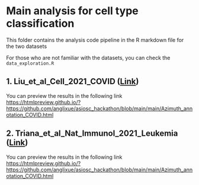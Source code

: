 # Main analysis for cell type classification

This folder contains the analysis code pipeline in the R markdown file for the two datasets

For those who are not familiar with the datasets, you can check the `data_exploration.R`

## 1.  Liu_et_al_Cell_2021_COVID ([Link](https://doi.org/10.1016/j.cell.2021.02.018)) 

You can preview the results in the following link
https://htmlpreview.github.io/?https://github.com/anglixue/asiosc_hackathon/blob/main/main/Azimuth_annotation_COVID.html

## 2.  Triana_et_al_Nat_Immunol_2021_Leukemia ([Link](https://doi.org/10.1038/s41590-021-01059-0))

You can preview the results in the following link
https://htmlpreview.github.io/?https://github.com/anglixue/asiosc_hackathon/blob/main/main/Azimuth_annotation_COVID.html





